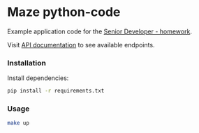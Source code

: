 # Maze python-code
Example application code for the [Senior Developer - homework](https://docs.google.com/document/d/1ns5vAOxMHLcuoxvqSIRq3WzM4PFYPCe65UUOhHI3flw/edit).

Visit [API documentation](https://documenter.getpostman.com/view/14594760/UVXonEUP) to see available endpoints.

### Installation
Install dependencies:
```sh
pip install -r requirements.txt
```

### Usage
```sh
make up
```